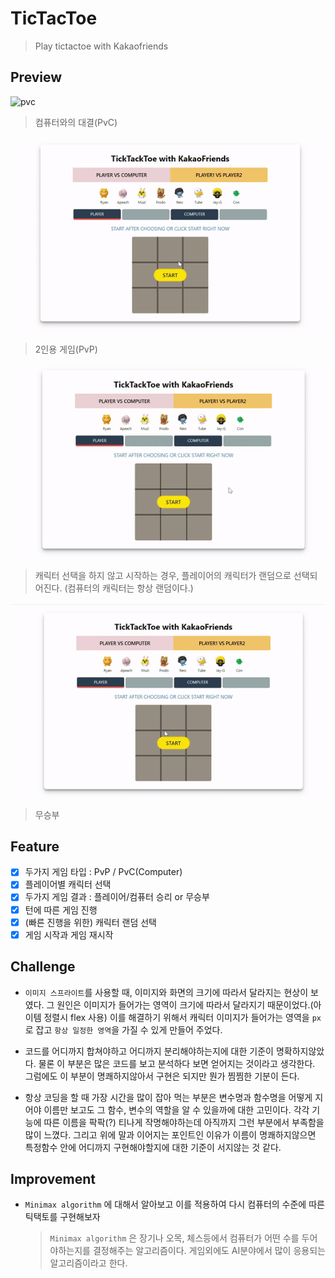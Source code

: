 # TicTacToe 
> Play tictactoe with Kakaofriends

## Preview
![pvc](pvc.gif) 
> 컴퓨터와의 대결(PvC)


![pvp](./images/pvp.gif) 
> 2인용 게임(PvP)
 
![random](./images/random.gif) 
> 캐릭터 선택을 하지 않고 시작하는 경우, 플레이어의 캐릭터가 랜덤으로 선택되어진다.
(컴퓨터의 캐릭터는 항상 랜덤이다.)

![draw](./images/draw.gif) 
> 무승부


## Feature
- [x] 두가지 게임 타입 : PvP / PvC(Computer)
- [x] 플레이어별 캐릭터 선택 
- [x] 두가지 게임 결과 : 플레이어/컴퓨터 승리 or 무승부 
- [x] 턴에 따른 게임 진행
- [x] (빠른 진행을 위한) 캐릭터 랜덤 선택
- [x] 게임 시작과 게임 재시작 

## Challenge
- `이미지 스프라이트`를 사용할 때, 이미지와 화면의 크기에 따라서 달라지는 현상이 보였다. 그 원인은 이미지가 들어가는 영역이 크기에 따라서 달라지기 때문이었다.(아이템 정렬시 flex 사용) 이를 해결하기 위해서 캐릭터 이미지가 들어가는 영역을 `px`로 잡고 `항상 일정한 영역`을 가질 수 있게 만들어 주었다. 

- 코드를 어디까지 합쳐야하고 어디까지 분리해야하는지에 대한 기준이 명확하지않았다. 물론 이 부분은 많은 코드를 보고 분석하다 보면 얻어지는 것이라고 생각한다. 그럼에도 이 부분이 명쾌하지않아서 구현은 되지만 뭔가 찜찜한 기분이 든다.

- 항상 코딩을 할 때 가장 시간을 많이 잡아 먹는 부분은 변수명과 함수명을 어떻게 지어야 이름만 보고도 그 함수, 변수의 역할을 알 수 있을까에 대한 고민이다. 각각 기능에 따른 이름을 팍팍(?) 티나게 작명해야하는데 아직까지 그런 부분에서 부족함을 많이 느꼈다. 그리고 위에 말과 이어지는 포인트인 이유가 이름이 명쾌하지않으면 특정함수 안에 어디까지 구현해야할지에 대한 기준이 서지않는 것 같다.
 
## Improvement
- `Minimax algorithm` 에 대해서 알아보고 이를 적용하여 다시 컴퓨터의 수준에 따른 틱택토를 구현해보자
    > `Minimax algorithm` 은 장기나 오목, 체스등에서 컴퓨터가 어떤 수를 두어야하는지를 결정해주는 알고리즘이다. 게임외에도 AI분야에서 많이 응용되는 알고리즘이라고 한다.



